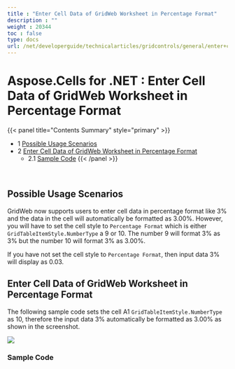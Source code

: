 ```yaml
---
title : "Enter Cell Data of GridWeb Worksheet in Percentage Format" 
description : "" 
weight : 20344 
toc : false
type: docs
url: /net/developerguide/technicalarticles/gridcontrols/general/enter+cell+data+of+gridweb+worksheet+in+percentage+format/
---
```


# Aspose.Cells for .NET : Enter Cell Data of GridWeb Worksheet in Percentage Format


{{< panel title="Contents Summary" style="primary" >}}
*   1 [Possible Usage Scenarios](#possible-usage-scenarios)
*   2 [Enter Cell Data of GridWeb Worksheet in Percentage Format](#enter-cell-data-of-gridweb-worksheet-in-percentage-format)
    *   2.1 [Sample Code](#sample-code)
{{< /panel >}}
 

 

## Possible Usage Scenarios

GridWeb now supports users to enter cell data in percentage format like 3% and the data in the cell will automatically be formatted as 3.00%. However, you will have to set the cell style to `Percentage Format` which is either `GridTableItemStyle.NumberType` a 9 or 10. The number 9 will format 3% as 3% but the number 10 will format 3% as 3.00%.

If you have not set the cell style to `Percentage Format`, then input data 3% will display as 0.03.

## Enter Cell Data of GridWeb Worksheet in Percentage Format

The following sample code sets the cell A1 `GridTableItemStyle.NumberType` as 10, therefore the input data 3% automatically be formatted as 3.00% as shown in the screenshot.

![](https://docs2.aspose.com/cells/net/attachments/5013563/5115163.png)

### Sample Code

